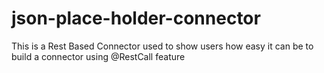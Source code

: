 # json-place-holder-connector
This is a Rest Based Connector used to show users how easy it can be to build a connector using @RestCall feature
